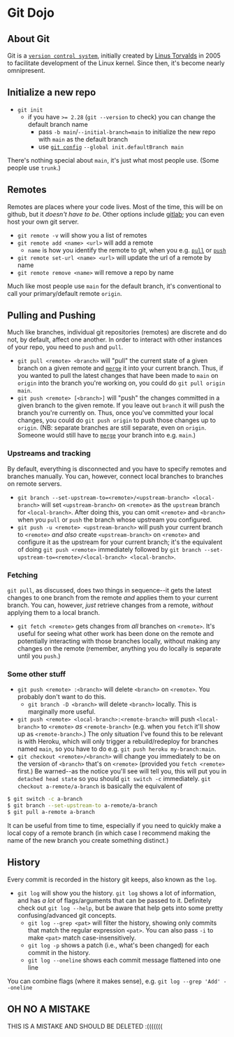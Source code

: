 # Git Dojo

## About Git
Git is a [`version control system`](https://en.wikipedia.org/wiki/Version_control), initially created by [Linus Torvalds](https://en.wikipedia.org/wiki/Linus_Torvalds) in 2005 to facilitate development of the Linux kernel. Since then, it's become nearly omnipresent.

## Initialize a new repo
* `git init`
  * if you have `>= 2.28` (`git --version` to check) you can change the default branch name
    * pass `-b main`/`--initial-branch=main` to initialize the new repo with `main` as the default branch
    * use [`git config`](#configuring-git) `--global init.defaultBranch main`

There's nothing special about `main`, it's just what most people use. (Some people use `trunk`.)

## Remotes
Remotes are places where your code lives. Most of the time, this will be on github, but it _doesn't have to be_. Other options include [gitlab](https://about.gitlab.com/); you can even host your own git server.
* `git remote -v` will show you a list of remotes
* `git remote add <name> <url>` will add a remote
  * `name` is how you identify the remote to git, when you e.g. [`pull`](#pulling-and-pushing) or [`push`](#pulling-and-pushing)
* `git remote set-url <name> <url>` will update the url of a remote by name
* `git remote remove <name>` will remove a repo by name

Much like most people use `main` for the default branch, it's conventional to call your primary/default remote `origin`.


## Pulling and Pushing
Much like branches, individual git repositories (remotes) are discrete and do not, by default, affect one another. In order to interact with other instances of your repo, you need to `push` and `pull`.
* `git pull <remote> <branch>` will "pull" the current state of a given branch on a given remote and [`merge`](#merging) it into your current branch. Thus, if you wanted to pull the latest changes that have been made to `main` on `origin` into the branch you're working on, you could do `git pull origin main`.
* `git push <remote> [<branch>]` will "push" the changes committed in a given branch to the given remote. If you leave out `branch` it will push the branch you're currently on. Thus, once you've committed your local changes, you could do `git push origin` to push those changes up to `origin`. (NB: separate branches are still separate, even on `origin`. Someone would still have to [`merge`](#merging) your branch into e.g. `main`.)

### Upstreams and tracking
By default, everything is disconnected and you have to specify remotes and branches manually. You can, however, connect local branches to branches on remote servers.
* `git branch --set-upstream-to=<remote>/<upstream-branch> <local-branch>` will set `<upstream-branch>` on `<remote>` as the `upstream` branch for `<local-branch>`. After doing this, you can omit `<remote>` and `<branch>` when you `pull` or `push` the branch whose upstream you configured.
* `git push -u <remote> <upstream-branch>` will push your current branch to `<remote>` _and also_ create `<upstream-branch>` on `<remote>` and configure it as the upstream for your current branch; it's the equivalent of doing `git push <remote>` immediately followed by `git branch --set-upstream-to=<remote>/<local-branch> <local-branch>`.

### Fetching
`git pull`, as discussed, does two things in sequence--it gets the latest changes to one branch from the remote _and_ applies them to your current branch. You can, however, _just_ retrieve changes from a remote, _without_ applying them to a local branch.
* `git fetch <remote>` gets changes from _all_ branches on `<remote>`. It's useful for seeing what other work has been done on the remote and potentially interacting with those branches locally, without making any changes on the remote (remember, anything you do locally is separate until you `push`.)


### Some other stuff
* `git push <remote> :<branch>` will delete `<branch>` on `<remote>`. You probably don't want to do this.
  * `git branch -D <branch>` will delete `<branch>` locally. This is marginally more useful.
* `git push <remote> <local-branch>:<remote-branch>` will push `<local-branch>` to `<remote>` _as_ `<remote-branch>` (e.g. when you `fetch` it'll show up as `<remote-branch>`.) The only situation I've found this to be relevant is with Heroku, which will only trigger a rebuild/redeploy for branches named `main`, so you have to do e.g. `git push heroku my-branch:main`.
* `git checkout <remote>/<branch>` will change you immediately to be on the version of `<branch>` that's on `<remote>` (provided you `fetch <remote>` first.) Be warned--as the notice you'll see will tell you, this will put you in `detached head state` so you should `git switch -c` immediately. `git checkout a-remote/a-branch` is basically the equivalent of    
```bash
$ git switch -c a-branch
$ git branch --set-upstream-to a-remote/a-branch
$ git pull a-remote a-branch
```    
It can be useful from time to time, especially if you need to quickly make a local copy of a remote branch (in which case I recommend making the name of the new branch you create something distinct.)

## History
Every commit is recorded in the history git keeps, also known as the `log`.
* `git log` will show you the history. `git log` shows a lot of information, and has _a lot_ of flags/arguments that can be passed to it. Definitely check out `git log --help`, but be aware that help gets into some pretty confusing/advanced git concepts.
  * `git log --grep <pat>` will filter the history, showing only commits that match the regular expression `<pat>`. You can also pass `-i` to make `<pat>` match case-insensitively.
  * `git log -p` shows a patch (i.e., what's been changed) for each commit in the history.
  * `git log --oneline` shows each commit message flattened into one line

You can combine flags (where it makes sense), e.g. `git log --grep 'Add' --oneline`


## OH NO A MISTAKE
THIS IS A MISTAKE AND SHOULD BE DELETED :(((((((

